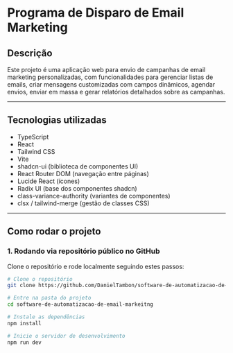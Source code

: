 # Programa de Disparo de Email Marketing

## Descrição

Este projeto é uma aplicação web para envio de campanhas de email marketing personalizadas, com funcionalidades para gerenciar listas de emails, criar mensagens customizadas com campos dinâmicos, agendar envios, enviar em massa e gerar relatórios detalhados sobre as campanhas.

---

## Tecnologias utilizadas

- TypeScript  
- React  
- Tailwind CSS  
- Vite  
- shadcn-ui (biblioteca de componentes UI)  
- React Router DOM (navegação entre páginas)  
- Lucide React (ícones)  
- Radix UI (base dos componentes shadcn)  
- class-variance-authority (variantes de componentes)  
- clsx / tailwind-merge (gestão de classes CSS)  

---

## Como rodar o projeto

### 1. Rodando via repositório público no GitHub

Clone o repositório e rode localmente seguindo estes passos:

```bash
# Clone o repositório
git clone https://github.com/DanielTambon/software-de-automatizacao-de-email-markeitng.git

# Entre na pasta do projeto
cd software-de-automatizacao-de-email-markeitng

# Instale as dependências
npm install

# Inicie o servidor de desenvolvimento
npm run dev
